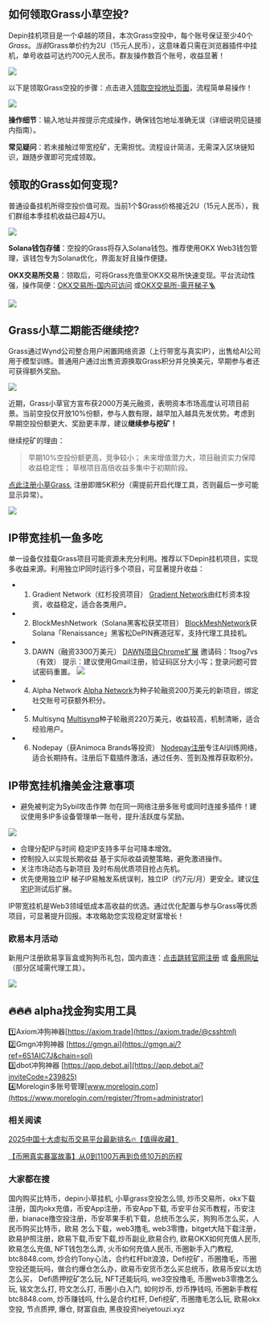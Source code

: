 ## 如何领取Grass小草空投?
Depin挂机项目是一个卓越的项目，本次Grass空投中，每个账号保证至少40个$Grass。当前$Grass单价约为2U（15元人民币），这意味着只需在浏览器插件中挂机，单号收益可达约700元人民币。群友操作数百个账号，收益显著！

![](https://ac63e02.webp.li/depingrass001.png)

以下是领取Grass空投的步骤：点击进入[领取空投地址页面](https://grassfoundation.io/claim)，流程简单易操作！

![](https://ac63e02.webp.li/depingrass003.jpg)

**操作细节**：输入地址并按提示完成操作，确保钱包地址准确无误（详细说明见链接内指南）。

**常见疑问**：若未接触过带宽挖矿，无需担忧。流程设计简洁，无需深入区块链知识，跟随步骤即可完成领取。

## 领取的Grass如何变现?
普通设备挂机所得空投价值可观。当前1个$Grass价格接近2U（15元人民币），我们群组本季挂机收益已超4万U。

![](https://ac63e02.webp.li/depingrass004.jpg)

**Solana钱包存储**：空投的Grass将存入Solana钱包。推荐使用OKX Web3钱包管理，该钱包专为Solana优化，界面友好且操作便捷。

**OKX交易所交易**：领取后，可将Grass充值至OKX交易所快速变现。平台流动性强，操作简便：[OKX交易所-国内可访问](https://www.chouyi.pro/join/18639032) 或[OKX交易所-需开梯子🪜](https://www.okx.com/cn/join/18639032)

![](https://ac63e02.webp.li/depingrass005.png)

## Grass小草二期能否继续挖?
Grass通过Wynd公司整合用户闲置网络资源（上行带宽与真实IP），出售给AI公司用于模型训练。普通用户通过出售资源换取Grass积分并兑换美元，早期参与者还可获得额外奖励。

![](https://ac63e02.webp.li/depingrass006.png)

近期，Grass小草官方宣布获2000万美元融资，表明资本市场高度认可项目前景。当前空投仅开放10%份额，参与人数有限，越早加入越具先发优势。考虑到早期空投份额更大、奖励更丰厚，建议**继续参与挖矿！**

继续挖矿的理由：

>早期10%空投份额更高，竞争较小；
未来增值潜力大，项目融资实力保障收益稳定性；
草根项目高倍收益多集中于初期阶段。

[点此注册小草Grass](https://app.getgrass.io/register/?referralCode=LJhetvCEXgT1wJW), 注册即赠5K积分（需提前开启代理工具，否则最后一步可能显示异常）。

![](https://ac63e02.webp.li/depingrass007.jpg)

## IP带宽挂机一鱼多吃
单一设备仅挂载Grass项目可能资源未充分利用。推荐以下Depin挂机项目，实现多收益来源。利用独立IP同时运行多个项目，可显著提升收益：

- 1. Gradient Network（红杉投资项目）
[Gradient Network](https://app.gradient.network/signup?code=FF5A2W)由红杉资本投资，收益稳定，适合各类用户。 

- 2. BlockMeshNetwork（Solana黑客松获奖项目）
[BlockMeshNetwork](https://app.blockmesh.xyz/register?invite_code=bot)获Solana「Renaissance」黑客松DePIN赛道冠军，支持代理工具挂机。 

- 3. DAWN（融资3300万美元）
[DAWN项目Chrome扩展](https://chromewebstore.google.com/detail/dawn-validator-chrome-ext/fpdkjdnhkakefebpekbdhillbhonfjjp?authuser=0&hl=en&pli=1)
邀请码：1tsog7vs（有效）
提示：建议使用Gmail注册，验证码区分大小写；登录问题可尝试密码重置。
![](https://ac63e02.webp.li/depingrass008.jpg)

- 4. Alpha Network 
[Alpha Network](https://alphaos.net/point?invite=0FPTPN)为种子轮融资200万美元的新项目，绑定社交账号可获额外积分。

- 5. Multisynq
[Multisynq](https://multisynq.io/auth?referral=7a978b448b1ce7cd)种子轮融资220万美元，收益较高，机制清晰，适合经验用户。

- 6. Nodepay（获Animoca Brands等投资）
[Nodepay注册](https://app.nodepay.ai/register?ref=TWBAaQd8Iy4q6DJ)专注AI训练网络，适合长期持有。注册后下载插件激活，通过任务、签到及推荐获取积分。

## IP带宽挂机撸美金注意事项
- 避免被判定为Sybil攻击作弊
勿在同一网络注册多账号或同时连接多插件！建议使用多IP多设备管理单一账号，提升活跃度与奖励。

![](https://ac63e02.webp.li/depingrass009.jpg)

- 合理分配IP与时间
稳定IP支持多平台可降本增效。
- 控制投入以实现长期收益
基于实际收益调整策略，避免激进操作。
- 关注市场动态与新项目
及时布局优质项目抢占先机。
- 优先使用独立IP
梯子IP易触发系统误判，独立IP（约7元/月）更安全。建议[住宅IP](https://shuziren.github.io/ssrvps/)测试后扩展。

IP带宽挂机是Web3领域低成本高收益的优选。通过优化配置与参与Grass等优质项目，可显著提升回报。本攻略助您实现稳定财富增长！

### 欧易本月活动
新用户注册欧易享盲盒或狗狗币礼包，国内直连：[点击跳转官网注册](https://www.okx.com/zh-hans/join/74873351) 或 [备用网址](https://www.chouyi.world/zh-hans/join/18639032)（部分区域需代理工具）。

[![](https://fe095ec.webp.li/top-10-exchanges-001.jpg)](https://www.chouyi.world/zh-hans/join/18639032)

## 🔥🔥🔥 alpha找金狗实用工具
1️⃣Axiom冲狗神器[https://axiom.trade](https://axiom.trade/@csshtml)  
2️⃣Gmgn冲狗神器 [https://gmgn.ai](https://gmgn.ai/?ref=6S1AIC7J&chain=sol)  
3️⃣dbot冲狗神器 [https://app.debot.ai](https://app.debot.ai?inviteCode=239825)  
4️⃣Morelogin多账号管理[www.morelogin.com](https://www.morelogin.com/register/?from=administrator)  

### 相关阅读
[2025中国十大虚拟币交易平台最新排名🔥【值得收藏】](https://btc8848.com/top-10-exchanges/)

[【币圈真实暴富故事】从0到1100万再到负债10万的历程](https://heiyetouzi.xyz/biquanstory001/)

###  大家都在搜
国内购买比特币，depin小草挂机, 小草grass空投怎么领, 炒币交易所，okx下载注册，国内okx充值，币安App注册，币安App下载, 币安平台买币教程，币安注册，bianace撸空投注册，币安苹果手机下载，总统币怎么买，狗狗币怎么买，人民币购买比特币，欧易 怎么下载，web3撸毛, web3零撸，bitget大陆下载注册，欧易护照注册，欧易下载,币安下载,炒币副业,欧易合约, 欧易OKX如何充值人民币, 欧易怎么充值, NFT钱包怎么弄, 火币如何充值人民币, 币圈新手入门教程, btc8848.com, 炒合约Tony心法，合约杠杆bit浪浪，Defi挖矿，币圈撸毛，币圈空投还能玩吗，做合约爆仓怎么办，欧易币安货币怎么买总统币，欧易币安以太坊怎么买， Defi质押挖矿怎么玩, NFT还能玩吗, we3空投撸毛, 币圈web3零撸怎么玩, 铭文怎么打, 符文怎么打, 币圈小白入门, 如何炒币, 炒币挣钱吗, 币圈新手教程btc8848.com, 炒币赚钱吗, 什么是合约杠杆, Defi挖矿, 币圈撸毛怎么玩, 欧易okx空投, 节点质押, 爆仓, 财富自由, 黑夜投资heiyetouzi.xyz